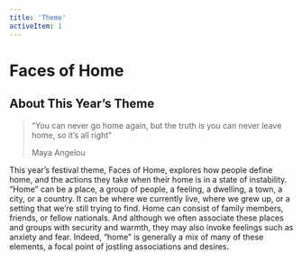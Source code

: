 ```yaml
---
title: 'Theme'
activeItem: 1
---
```


# Faces of Home

## About This Year’s Theme

<blockquote class="blockquote">
  <p class="mb-0">“You can never go home again, but the truth is you can never leave home, so it’s all right”</p>
  <p class="blockquote-footer">Maya Angelou</p>
</blockquote>

This year’s festival theme, Faces of Home, explores how people define home, and the actions they take when their home is in a state of instability. “Home” can be a place, a group of people, a feeling, a dwelling, a town, a city, or a country. It can be where we currently live, where we grew up, or a setting that we’re still trying to find. Home can consist of family members, friends, or fellow nationals. And although we often associate these places and groups with security and warmth, they may also invoke feelings such as anxiety and fear. Indeed, “home” is generally a mix of many of these elements, a focal point of jostling associations and desires.
